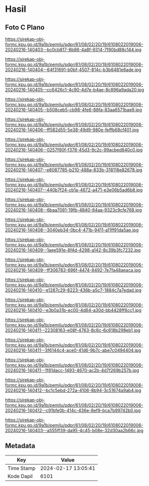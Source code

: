 # Hasil

## Foto C Plano

https://sirekap-obj-formc.kpu.go.id/9a1b/pemilu/pdpr/61/08/02/20/19/6108022019006-20240216-140403--bc0cb817-8b86-4a8f-9314-7f80bd88c144.jpg

https://sirekap-obj-formc.kpu.go.id/9a1b/pemilu/pdpr/61/08/02/20/19/6108022019006-20240216-140404--64f31691-b0bf-4507-814c-b3b6481e6ade.jpg

https://sirekap-obj-formc.kpu.go.id/9a1b/pemilu/pdpr/61/08/02/20/19/6108022019006-20240216-140405--cc6426c1-4c90-4d7e-b4ae-8c896a9ada20.jpg

https://sirekap-obj-formc.kpu.go.id/9a1b/pemilu/pdpr/61/08/02/20/19/6108022019006-20240216-140405--b508ceb5-cb98-4fe6-88fa-83aa6571bae9.jpg

https://sirekap-obj-formc.kpu.go.id/9a1b/pemilu/pdpr/61/08/02/20/19/6108022019006-20240216-140406--ff582d55-5e38-49d9-980e-feffb68cf401.jpg

https://sirekap-obj-formc.kpu.go.id/9a1b/pemilu/pdpr/61/08/02/20/19/6108022019006-20240216-140406--0257f90f-f378-45d3-9c2c-99acbed840c0.jpg

https://sirekap-obj-formc.kpu.go.id/9a1b/pemilu/pdpr/61/08/02/20/19/6108022019006-20240216-140407--e8087785-b210-488a-833b-318118e82678.jpg

https://sirekap-obj-formc.kpu.go.id/9a1b/pemilu/pdpr/61/08/02/20/19/6108022019006-20240216-140407--440b7f24-cb1a-4672-a471-e3e06b5ad6b8.jpg

https://sirekap-obj-formc.kpu.go.id/9a1b/pemilu/pdpr/61/08/02/20/19/6108022019006-20240216-140408--6baa7081-19fb-4840-84aa-9323c9cfe768.jpg

https://sirekap-obj-formc.kpu.go.id/9a1b/pemilu/pdpr/61/08/02/20/19/6108022019006-20240216-140408--3040eb34-0bc4-471b-9411-a11ff91da5ae.jpg

https://sirekap-obj-formc.kpu.go.id/9a1b/pemilu/pdpr/61/08/02/20/19/6108022019006-20240216-140409--1aee591e-8f4d-4298-a142-8c39b3fc7232.jpg

https://sirekap-obj-formc.kpu.go.id/9a1b/pemilu/pdpr/61/08/02/20/19/6108022019006-20240216-140409--ff306783-696f-4474-8492-7e7fa48aeaca.jpg

https://sirekap-obj-formc.kpu.go.id/9a1b/pemilu/pdpr/61/08/02/20/19/6108022019006-20240216-140410--e1287c29-8223-436b-a5c7-1884c7a7edad.jpg

https://sirekap-obj-formc.kpu.go.id/9a1b/pemilu/pdpr/61/08/02/20/19/6108022019006-20240216-140410--e3b0a31b-ec00-4d64-a30d-bb4428ff6cc1.jpg

https://sirekap-obj-formc.kpu.go.id/9a1b/pemilu/pdpr/61/08/02/20/19/6108022019006-20240216-140411--22308163-e08f-4763-8c6c-6c618b298eb1.jpg

https://sirekap-obj-formc.kpu.go.id/9a1b/pemilu/pdpr/61/08/02/20/19/6108022019006-20240216-140411--3f6144c4-ace0-41d6-9b7c-abe7c0494404.jpg

https://sirekap-obj-formc.kpu.go.id/9a1b/pemilu/pdpr/61/08/02/20/19/6108022019006-20240216-140411--1f81dacc-1493-4670-ac2b-4d7f269b257b.jpg

https://sirekap-obj-formc.kpu.go.id/9a1b/pemilu/pdpr/61/08/02/20/19/6108022019006-20240216-140412--bc1c5ebd-272a-4106-8b94-3c51674a9ab4.jpg

https://sirekap-obj-formc.kpu.go.id/9a1b/pemilu/pdpr/61/08/02/20/19/6108022019006-20240216-140412--c91bfe0b-414c-436e-8ef9-bca7b99742b0.jpg

https://sirekap-obj-formc.kpu.go.id/9a1b/pemilu/pdpr/61/08/02/20/19/6108022019006-20240216-140403--a555ff39-da95-4c45-b08e-32d30aa2b66c.jpg


## Metadata

| Key        | Value               |
| ---------- | ------------------- |
| Time Stamp | 2024-02-17 13:05:41 |
| Kode Dapil | 6101                |



